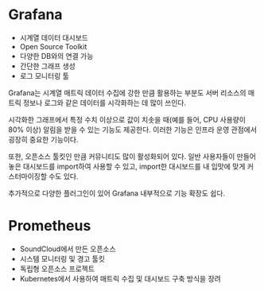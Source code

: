 # Grafana

- 시계열 데이터 대시보드
- Open Source Toolkit
- 다양한 DB와의 연결 가능
- 간단한 그래프 생성
- 로그 모니터링 툴



Grafana는 시계열 매트릭 데이터 수집에 강한 만큼 활용하는 부분도 서버 리소스의 매트릭 정보나 로그와 같은 데이터를 시각화하는 데 많이 쓰인다.

시각화한 그래프에서 특정 수치 이상으로  값이 치솟을 때(예를 들어, CPU 사용량이 80% 이상) 알림을 받을 수 있는 기능도 제공한다.
이러한 기능은 인프라 운영 관점에서 굉장히 중요한 기능이다.

또한, 오픈소스 툴킷인 만큼 커뮤니티도 많이 활성화되어 있다.
일반 사용자들이 만들어놓은 대시보드를 import하여 사용할 수 있고, import한 대시보드를 내 입맛에 맞게 커스터마이징할 수도 있다.

추가적으로 다양한 플러그인이 있어 Grafana 내부적으로 기능 확장도 쉽다.



# Prometheus

- SoundCloud에서 만든 오픈소스
- 시스템 모니터링 및 경고 툴킷
- 독립형 오픈소스 프로젝트
- Kubernetes에서 사용하여 매트릭 수집 및 대시보드 구축 방식을 장려



